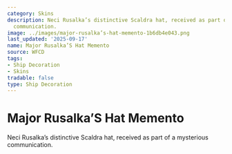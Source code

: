 ```yaml
---
category: Skins
description: Neci Rusalka’s distinctive Scaldra hat, received as part of a mysterious
  communication.
image: ../images/major-rusalka’s-hat-memento-1b6db4e043.png
last_updated: '2025-09-17'
name: Major Rusalka’S Hat Memento
source: WFCD
tags:
- Ship Decoration
- Skins
tradable: false
type: Ship Decoration
---
```


# Major Rusalka’S Hat Memento

Neci Rusalka’s distinctive Scaldra hat, received as part of a mysterious communication.

